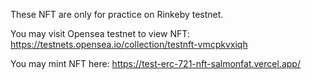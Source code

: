 These NFT are only for practice on Rinkeby testnet.

You may visit Opensea testnet to view NFT: https://testnets.opensea.io/collection/testnft-vmcpkvxiqh

You may mint NFT here: https://test-erc-721-nft-salmonfat.vercel.app/
